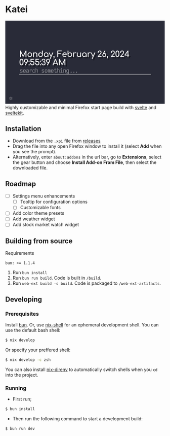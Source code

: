 # Katei
![screenshot](./screenshots/screenshot1.png)
Highly customizable and minimal Firefox start page build with [svelte](https://svelte.dev/) and [sveltekit](https://kit.svelte.dev).

## Installation
 - Download from the `.xpi` file from [releases](https://github.com/ixora-0/katei/releases/)
 - Drag the file into any open Firefox window to install it (select **Add** when you see the prompt).
 - Alternatively, enter `about:addons` in the url bar, go to **Extensions**, select the gear button and choose **Install Add-on From File**, then select the downloaded file.

## Roadmap
 - [ ] Settings menu enhancements
     - [ ] Tooltip for configuration options
     - [ ] Customizable fonts
 - [ ] Add color theme presets
 - [ ] Add weather widget
 - [ ] Add stock market watch widget

## Building from source
Requirements
```
bun: >= 1.1.4
```

1. Run `bun install`
2. Run `bun run build`. Code is built in `/build`.
3. Run `web-ext build -s build`. Code is packaged to `/web-ext-artifacts`.

## Developing
### Prerequisites
Install [bun](https://bun.sh/).
Or, use [nix-shell](https://nixos.wiki/wiki/Development_environment_with_nix-shell) for an ephemeral development shell. You can use the default bash shell:
```sh
$ nix develop
```
Or specify your preffered shell:
```sh
$ nix develop -c zsh
```
You can also install [nix-direnv](https://github.com/nix-community/nix-direnv#installation) to automatically switch shells when you `cd` into the project.

### Running
 - First run;
```sh
$ bun install
```
 - Then run the following command to start a development build:
```sh
$ bun run dev
```
